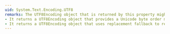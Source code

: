 ```yaml
---
uid: System.Text.Encoding.UTF8
remarks: The UTF8Encoding object that is returned by this property might not have the appropriate behavior for your app.
- It returns a UTF8Encoding object that provides a Unicode byte order mark (BOM). To instantiate a UTF8 encoding that doesn't provide a BOM, call any overload of the UTF8Encoding constructor.
- It returns a UTF8Encoding object that uses replacement fallback to replace each string that it can't encode and each byte that it can't decode with a question mark ("?") character. Instead, you can call the UTF8Encoding.UTF8Encoding(Boolean, Boolean) constructor to instantiate a UTF8Encoding object whose fallback is either an EncoderFallbackException or a DecoderFallbackException.
---
```

